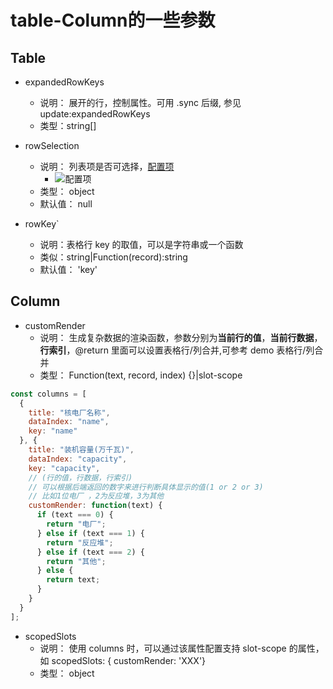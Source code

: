 # table-Column的一些参数


## Table

- expandedRowKeys
  - 说明： 展开的行，控制属性。可用 .sync 后缀, 参见 update:expandedRowKeys
  - 类型：string[]

- rowSelection
  - 说明： 列表项是否可选择，[配置项](https://1x.antdv.com/components/table-cn/#rowSelection)
    - ![配置项](https://gitcdn.xiaodongxier.com/image/note-page/20230810163256.png)
  - 类型：	object
  - 默认值： null

- rowKey`
  - 说明：表格行 key 的取值，可以是字符串或一个函数
  - 类似：string|Function(record):string
  - 默认值： 'key'

## Column


- customRender
  - 说明： 生成复杂数据的渲染函数，参数分别为**当前行的值**，**当前行数据**，**行索引**，@return 里面可以设置表格行/列合并,可参考 demo 表格行/列合并
  - 类型： Function(text, record, index) {}|slot-scope

```js
const columns = [
  {
    title: "核电厂名称",
    dataIndex: "name",
    key: "name"
  }, {
    title: "装机容量(万千瓦)",
    dataIndex: "capacity",
    key: "capacity",
    // (行的值，行数据，行索引)
    // 可以根据后端返回的数字来进行判断具体显示的值(1 or 2 or 3)
    // 比如1位电厂 ，2为反应堆，3为其他
    customRender: function(text) {
      if (text === 0) {
        return "电厂";
      } else if (text === 1) {
        return "反应堆";
      } else if (text === 2) {
        return "其他";
      } else {
        return text;
      }
    }
  }
];
```



- scopedSlots
  - 说明： 使用 columns 时，可以通过该属性配置支持 slot-scope 的属性，如 scopedSlots: { customRender: 'XXX'}
  - 类型： object
